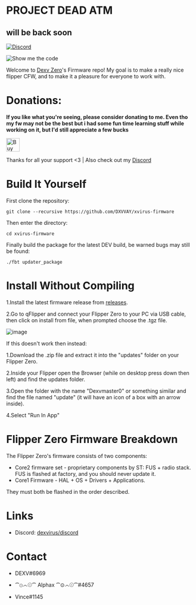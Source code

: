 # PROJECT DEAD ATM
## will be back soon

[![Discord](https://img.shields.io/discord/975068703559409685?label=&logo=discord&logoColor=ffffff&color=7389D8&labelColor=6A7EC2)](https://discord.gg/sxrHZbUP6B)

![Show me the code](https://user-images.githubusercontent.com/89728480/209841676-33fb8152-d2ea-4039-a847-c03d1037fa3d.png)

Welcome to [Dexv Zero](https://discord.gg/dexvirus)'s Firmware repo!
My goal is to make a really nice flipper CFW, and to make it a pleasure for everyone to work with.

# Donations: 
**If you like what you're seeing, please consider donating to me. Even tho my fw may not be the best but i had some fun time learning stuff while working on it, but I'd still appreciate a few bucks**

<a href='https://ko-fi.com/N4N7I2HJC' target='_blank'><img height='36' style='border:0px;height:36px;' src='https://storage.ko-fi.com/cdn/brandasset/kofi_button_dark.png' border='0' alt='Buy Me a Coff at ko-fi.com' /></a>

Thanks for all your support <3 | Also check out my [Discord](https://discord.gg/sxrHZbUP6B)

# Build It Yourself

First clone the repository: 
```shell
git clone --recursive https://github.com/DXVVAY/xvirus-firmware
```
Then enter the directory:
```shell
cd xvirus-firmware
```
Finally build the package for the latest DEV build, be warned bugs may still be found:
```shell
./fbt updater_package
```

# Install Without Compiling

1.Install the latest firmware release from [releases](https://github.com/DXVVAY/Dexvmaster0/releases).

2.Go to qFlipper and connect your Flipper Zero to your PC via USB cable, then click on install from file, when prompted choose the .tgz file.

![image](https://user-images.githubusercontent.com/89728480/209699196-d8eedef0-6fe8-4c80-b151-b52847876466.png)

If this doesn't work then instead:

1.Download the .zip file and extract it into the "updates" folder on your Flipper Zero.

2.Inside your Flipper open the Browser (while on desktop press down then left) and find the updates folder.

3.Open the folder with the name "Dexvmaster0" or something similar and find the file named "update" (it will have an icon of a box with an arrow inside).

4.Select "Run In App"

# Flipper Zero Firmware Breakdown

The Flipper Zero's firmware consists of two components:

- Core2 firmware set - proprietary components by ST: FUS + radio stack. FUS is flashed at factory, and you should never update it.
- Core1 Firmware - HAL + OS + Drivers + Applications.

They must both be flashed in the order described.

# Links

* Discord: [dexvirus/discord](https://discord.gg/sxrHZbUP6B)

# Contact

* DEXV#6969

* ⁀⊙෴☉⁀  Alphax  ⁀⊙෴☉⁀#4657

* Vince#1145


<!-- The machine is now active. Recovery protocol initiated. Please stand by! -->
